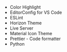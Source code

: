 - Color Highlight
- EditorConfig for VS Code
- ESLint
- Horizon Theme
- Live Server
- Material Icon Theme
- Prettier - Code formatter
- Python
